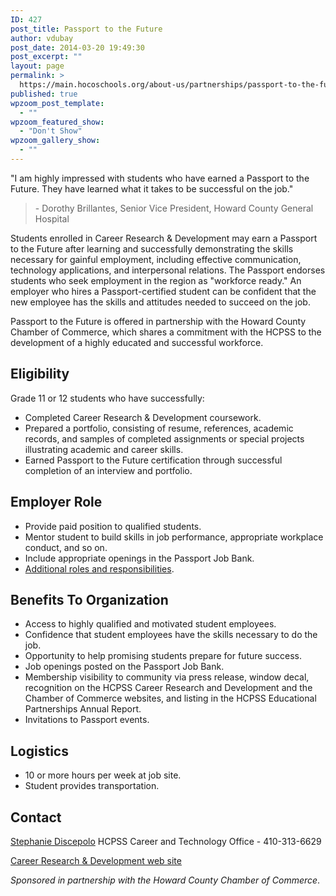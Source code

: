 ```yaml
---
ID: 427
post_title: Passport to the Future
author: vdubay
post_date: 2014-03-20 19:49:30
post_excerpt: ""
layout: page
permalink: >
  https://main.hocoschools.org/about-us/partnerships/passport-to-the-future/
published: true
wpzoom_post_template:
  - ""
wpzoom_featured_show:
  - "Don't Show"
wpzoom_gallery_show:
  - ""
---
```

<p>"I am highly impressed with students who have earned a Passport to the Future. They have learned what it takes to be successful on the job."</p>
<blockquote>- Dorothy Brillantes, Senior Vice President, Howard County General Hospital</blockquote>

<p>Students enrolled in Career Research &amp; Development may earn a Passport to the Future after learning and successfully demonstrating the skills necessary for gainful employment, including effective communication, technology applications, and interpersonal relations. The Passport endorses students who seek employment in the region as "workforce ready." An employer who hires a Passport-certified student can be confident that the new employee has the skills and attitudes needed to succeed on the job.</p>

<p>Passport to the Future is offered in partnership with the Howard County Chamber of Commerce, which shares a commitment with the HCPSS to the development of a highly educated and successful workforce.</p>

<h2>Eligibility</h2>
<p>Grade 11 or 12 students who have successfully:</p>
<ul>
  <li>Completed Career Research &amp; Development coursework.</li>
  <li>Prepared a portfolio, consisting of resume, references, academic records, and samples of completed assignments or special projects illustrating academic and career skills.</li>
  <li>Earned Passport to the Future certification through successful completion of an interview and portfolio.</li>
</ul>

<h2>Employer Role</h2>
<ul>
  <li>Provide paid position to qualified students.</li>
  <li>Mentor student to build skills in job performance, appropriate workplace conduct, and so on.</li>
  <li>Include appropriate openings in the Passport Job Bank.</li>
  <li><a href="/about-us/partnerships/additional-roles-and-responsibilities/">Additional roles and responsibilities</a>.</li>
</ul>

<h2>Benefits To Organization</h2>
<ul>
  <li>Access to highly qualified and motivated student employees.</li>
  <li>Confidence that student employees have the skills necessary to do the job.</li>
  <li>Opportunity to help promising students prepare for future success.</li>
  <li>Job openings posted on the Passport Job Bank.</li>
  <li>Membership visibility to community via press release, window decal, recognition on the HCPSS Career Research and Development and the Chamber of Commerce websites, and listing in the HCPSS Educational Partnerships Annual Report.</li>
  <li>Invitations to Passport events.</li>
</ul>

<h2>Logistics</h2>
<ul>
  <li>10 or more hours per week at job site.</li>
  <li>Student provides transportation.</li>
</ul>

<h2>Contact</h2>
<p><a href="mailto:stephanie_discepolo@hcpss.org">Stephanie Discepolo</a>
HCPSS Career and Technology Office - 410-313-6629</p>

<p><a href="http://www2.hcpss.org/cte/academies/crd.html">Career Research &amp; Development web site</a></p>
<p><em>Sponsored in partnership with the Howard County Chamber of Commerce</em>.</p>